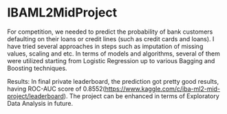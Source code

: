 # IBAML2MidProject
 For competition, we needed to predict the probability of bank customers defaulting on their loans or credit lines (such as credit cards and loans).
 I have tried several approaches in steps such as imputation of missing values, scaling and etc. In terms of models and algorithms, several of them were utilized starting from Logistic Regression up to various Bagging and Boosting techniques.
 
 Results:
 In final private leaderboard, the prediction got pretty good results, having ROC-AUC score of 0.8552(https://www.kaggle.com/c/iba-ml2-mid-project/leaderboard). 
 The project can be enhanced in terms of Exploratory Data Analysis in future.
